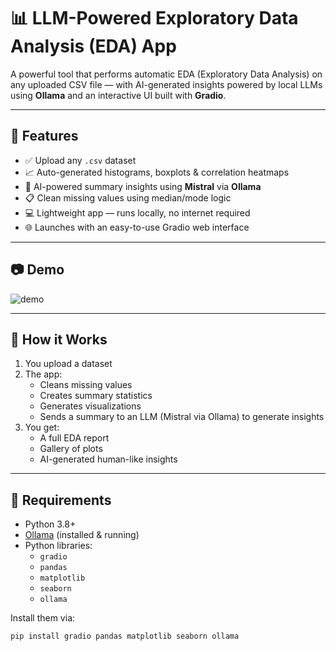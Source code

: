 # 📊 LLM-Powered Exploratory Data Analysis (EDA) App

A powerful tool that performs automatic EDA (Exploratory Data Analysis) on any uploaded CSV file — with AI-generated insights powered by local LLMs using **Ollama** and an interactive UI built with **Gradio**.

---

## 🚀 Features

- ✅ Upload any `.csv` dataset
- 📈 Auto-generated histograms, boxplots & correlation heatmaps
- 🤖 AI-powered summary insights using **Mistral** via **Ollama**
- 📋 Clean missing values using median/mode logic
- 💻 Lightweight app — runs locally, no internet required
- 🌐 Launches with an easy-to-use Gradio web interface

---

## 📷 Demo

![demo](https://github.com/yourusername/llm-eda-app/assets/your-screenshot.gif)

---

## 🧠 How it Works

1. You upload a dataset
2. The app:
   - Cleans missing values
   - Creates summary statistics
   - Generates visualizations
   - Sends a summary to an LLM (Mistral via Ollama) to generate insights
3. You get:
   - A full EDA report
   - Gallery of plots
   - AI-generated human-like insights

---

## 🔧 Requirements

- Python 3.8+
- [Ollama](https://ollama.com) (installed & running)
- Python libraries:
  - `gradio`
  - `pandas`
  - `matplotlib`
  - `seaborn`
  - `ollama`

Install them via:
```bash
pip install gradio pandas matplotlib seaborn ollama
